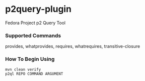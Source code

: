 # p2query-plugin
Fedora Project p2 Query Tool

### Supported Commands

provides, whatprovides, requires, whatrequires, transitive-closure

### How To Begin Using
    mvn clean verify
    p2ql REPO COMMAND ARGUMENT
